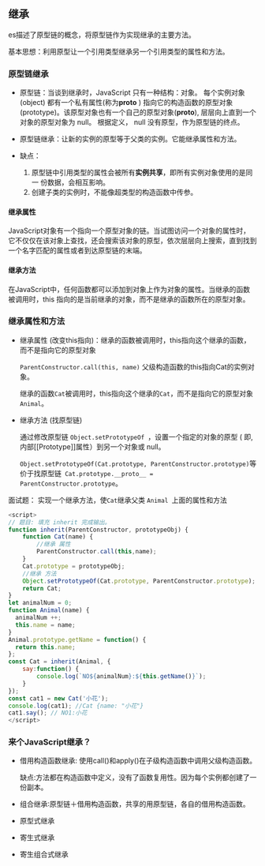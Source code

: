 ## 继承

es描述了原型链的概念，将原型链作为实现继承的主要方法。

基本思想：利用原型让一个引用类型继承另一个引用类型的属性和方法。

### 原型链继承

- 原型链：当谈到继承时，JavaScript 只有一种结构：对象。 每个实例对象(object) 都有一个私有属性(称为**proto** ) 指向它的构造函数的原型对象 (prototype)。该原型对象也有一个自己的原型对象(**proto**), 层层向上直到一个对象的原型对象为 null。 根据定义， null 没有原型，作为原型链的终点。

- 原型链继承：让新的实例的原型等于父类的实例。它能继承属性和方法。
- 缺点：
  1. 原型链中引用类型的属性会被所有**实例共享**，即所有实例对象使用的是同一
     份数据，会相互影响。
  2. 创建子类的实例时，不能像超类型的构造函数中传参。

#### 继承属性

JavaScript对象有一个指向一个原型对象的链。当试图访问一个对象的属性时，它不仅仅在该对象上查找，还会搜索该对象的原型，依次层层向上搜索，直到找到一个名字匹配的属性或者到达原型链的末端。

#### 继承方法

在JavaScript中，任何函数都可以添加到对象上作为对象的属性。当继承的函数被调用时，this 指向的是当前继承的对象，而不是继承的函数所在的原型对象。

### 继承属性和方法

- 继承属性 (改变this指向)：继承的函数被调用时，this指向这个继承的函数，而不是指向它的原型对象

  `ParentConstructor.call(this, name)` 父级构造函数的this指向Cat的实例对象。

  继承的函数`Cat`被调用时，this指向这个继承的`Cat`，而不是指向它的原型对象`Animal`。

- 继承方法 (找原型链)

  通过修改原型链 `Object.setPrototypeOf `，设置一个指定的对象的原型 ( 即, 内部[[Prototype]]属性）到另一个对象或  null。

  `Object.setPrototypeOf(Cat.prototype, ParentConstructor.prototype)`等价于找原型链` Cat.prototype.__proto__ = ParentConstructor.prototype`。

面试题： 实现一个继承方法，使`Cat`继承父类 `Animal `上面的属性和方法

```javascript
<script>
// 题目: 填充 inherit 完成输出。
function inherit(ParentConstructor, prototypeObj) {
    function Cat(name) {
        //继承 属性 
        ParentConstructor.call(this,name);
    }
    Cat.prototype = prototypeObj;
	//继承 方法
    Object.setPrototypeOf(Cat.prototype, ParentConstructor.prototype);
    return Cat;
}
let animalNum = 0;
function Animal(name) {
  animalNum ++;
  this.name = name;
}
Animal.prototype.getName = function() {
  return this.name;
};
const Cat = inherit(Animal, {  
    say:function() {
        console.log(`NO${animalNum}:${this.getName()}`);
    }
});
const cat1 = new Cat('小花');
console.log(cat1); //Cat {name: "小花"}
cat1.say(); // NO1:小花
</script>
```

### 来个JavaScript继承？

- 借用构造函数继承: 使用call()和apply()在子级构造函数中调用父级构造函数。

  缺点:方法都在构造函数中定义，没有了函数复用性。因为每个实例都创建了一份副本。

- 组合继承∶原型链＋借用构造函数，共享的用原型链，各自的借用构造函数。

- 原型式继承

- 寄生式继承

- 寄生组合式继承

  

  